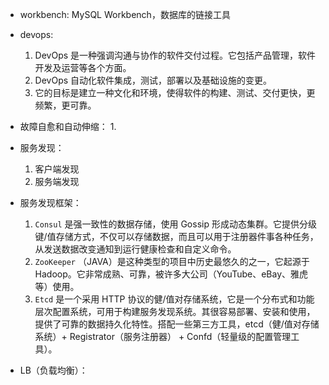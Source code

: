 - workbench: MySQL Workbench，数据库的链接工具

- devops: 
  1. DevOps 是一种强调沟通与协作的软件交付过程。它包括产品管理，软件开发及运营等各个方面。
  2. DevOps 自动化软件集成，测试，部署以及基础设施的变更。
  3. 它的目标是建立一种文化和环境，使得软件的构建、测试、交付更快，更频繁，更可靠。

- 故障自愈和自动伸缩：
  1. 

- 服务发现：
  1. 客户端发现
  2. 服务端发现
  
- 服务发现框架：
  1. `Consul` 是强一致性的数据存储，使用 Gossip 形成动态集群。它提供分级键/值存储方式，不仅可以存储数据，而且可以用于注册器件事各种任务，从发送数据改变通知到运行健康检查和自定义命令。
  2. `ZooKeeper` （JAVA）是这种类型的项目中历史最悠久的之一，它起源于 Hadoop。它非常成熟、可靠，被许多大公司（YouTube、eBay、雅虎等）使用。
  3. `Etcd` 是一个采用 HTTP 协议的健/值对存储系统，它是一个分布式和功能层次配置系统，可用于构建服务发现系统。其很容易部署、安装和使用，提供了可靠的数据持久化特性。搭配一些第三方工具，etcd（健/值对存储系统）+ Registrator（服务注册器） + Confd（轻量级的配置管理工具）。

- LB（负载均衡）：


